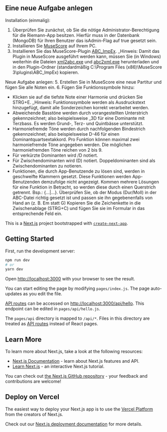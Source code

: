 ## Eine neue Aufgabe anlegen

Installation (einmalig):
1. Überprüfen Sie zunächst, ob Sie die nötige Administrator-Berechtigung für die Riemann-App besitzen. Hierfür muss in der Datenbank (MongoDB) für Ihren Benutzer das isAdmin-Flag auf true gesetzt sein.
2. Installieren Sie [MuseScore](https://musescore.org/de/download) auf Ihrem PC.
3. Installieren Sie das MuseScore-Plugin [ABC_ImpEx](https://github.com/mist13/ABC_ImpEx). _Hinweis: Damit das Plugin in MuseScore ausgeführt werden kann, müssen Sie (in Windows) weiterhin die Dateien [xml2abc.exe](https://wim.vree.org/svgParse/xml2abc.html) und [abc2xml.exe](https://wim.vree.org/svgParse/abc2xml.html) herunterladen und in den Plugin-Ordner (standardmäßig C:\Program Files (x86)\MuseScore 3\plugins\ABC_ImpEx) kopieren.

Neue Aufgabe anlegen:
5. Erstellen Sie in MuseScore eine neue Partitur und fügen Sie alle Noten ein.
6. Fügen Sie Funktionssymbole hinzu:
- Klicken sie auf die tiefste Note einer Harmonie und drücken Sie STRG+E. _Hinweis: Funktionssymbole werden als Ausdruckstext hinzugefügt, damit alle Sonderzeichen korrekt verarbeitet werden.
- Abweichende Basstöne werden durch vorangestellten Unterstrich gekennzeichnet; also beispielsweise \_3D für eine Dominante mit Terzbass. Es werden Grund-, Terz- und Quintbässe unterstützt.
- Harmoniefremde Töne werden durch nachfolgenden Bindestrich gekennzeichnet; also beispielsweise D-46 für einen Dominantquartsextakkord. Pro Funktion können maximal zwei harmoniefremde Töne angegeben werden. Die möglichen harmoniefremden Töne reichen von 2 bis 9.
- Für verkürzte Dominanten wird /D notiert.
- Für Zwischendominanten wird (D) notiert. Doppeldominanten sind als Zwischendominanten zu notieren.
- Funktionen, die durch App-Benutzende zu lösen sind, werden in geschweifte Klammern gesetzt. Diese Funktionen werden App-Benutzenden demzufolge nicht angezeigt. Kommen mehrere Lösungen für eine Funktion in Betracht, so werden diese durch einen Querstrich getrennt. Bsp.: {...|...}.
Überprüfen Sie, ob der Modus (Dur/Moll) in der ABC-Datei richtig gesetzt ist und passen sie ihn gegebenenfalls von Hand an (z. B. Em statt G)
Kopieren Sie die Zeichenkette in die Zwischenablage (STRG+C) und fügen Sie sie im Formular in das entsprechende Feld ein.

This is a [Next.js](https://nextjs.org/) project bootstrapped with [`create-next-app`](https://github.com/vercel/next.js/tree/canary/packages/create-next-app).
## Getting Started

First, run the development server:

```bash
npm run dev
# or
yarn dev
```

Open [http://localhost:3000](http://localhost:3000) with your browser to see the result.

You can start editing the page by modifying `pages/index.js`. The page auto-updates as you edit the file.

[API routes](https://nextjs.org/docs/api-routes/introduction) can be accessed on [http://localhost:3000/api/hello](http://localhost:3000/api/hello). This endpoint can be edited in `pages/api/hello.js`.

The `pages/api` directory is mapped to `/api/*`. Files in this directory are treated as [API routes](https://nextjs.org/docs/api-routes/introduction) instead of React pages.

## Learn More

To learn more about Next.js, take a look at the following resources:

- [Next.js Documentation](https://nextjs.org/docs) - learn about Next.js features and API.
- [Learn Next.js](https://nextjs.org/learn) - an interactive Next.js tutorial.

You can check out [the Next.js GitHub repository](https://github.com/vercel/next.js/) - your feedback and contributions are welcome!

## Deploy on Vercel

The easiest way to deploy your Next.js app is to use the [Vercel Platform](https://vercel.com/new?utm_medium=default-template&filter=next.js&utm_source=create-next-app&utm_campaign=create-next-app-readme) from the creators of Next.js.

Check out our [Next.js deployment documentation](https://nextjs.org/docs/deployment) for more details.
